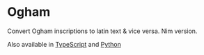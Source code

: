 # Ogham

Convert Ogham inscriptions to latin text & vice versa. Nim version.

Also available in [TypeScript](https://github.com/stscoundrel/ogham) and [Python](https://github.com/stscoundrel/ogham-py)
